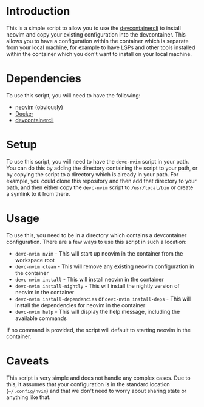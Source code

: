 # Introduction

This is a simple script to allow you to use the [devcontainercli](https://github.com/devcontainers/cli) to install neovim and copy your existing configuration into the devcontainer. This allows you to have a configuration within the container which is separate from your local machine, for example to have LSPs and other tools installed within the container which you don't want to install on your local machine.

# Dependencies

To use this script, you will need to have the following:

- [neovim](https://neovim.io/) (obviously)
- [Docker](https://www.docker.com/)
- [devcontainercli](https://github.com/devcontainers/cli)

# Setup

To use this script, you will need to have the `devc-nvim` script in your path. You can do this by adding the directory containing the script to your path, or by copying the script to a directory which is already in your path. For example, you could clone this repository and then add that directory to your path, and then either copy the `devc-nvim` script to `/usr/local/bin` or create a symlink to it from there.

# Usage

To use this, you need to be in a directory which contains a devcontainer configuration. There are a few ways to use this script in such a location:

- `devc-nvim nvim` - This will start up neovim in the container from the workspace root
- `devc-nvim clean` - This will remove any existing neovim configuration in the container
- `devc-nvim install` - This will install neovim in the container
- `devc-nvim install-nightly` - This will install the nightly version of neovim in the container
- `devc-nvim install-dependencies` or `devc-nvim install-deps` - This will install the dependencies for neovim in the container
- `devc-nvim help` - This will display the help message, including the available commands

If no command is provided, the script will default to starting neovim in the container.

# Caveats

This script is very simple and does not handle any complex cases. Due to this, it assumes that your configuration is in the standard location (`~/.config/nvim`) and that we don't need to worry about sharing state or anything like that.

